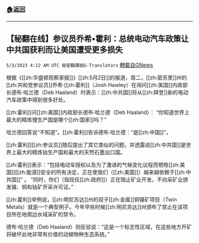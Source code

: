###  [:house:返回](README.md)
---


## 【秘翻在线】参议员乔希•霍利：总统电动汽车政策让中共国获利而让美国遭受更多损失
`5/3/2023 4:12 AM UTC 秘密翻譯組G-Translators` [轉載自GNews](https://gnews.org/articles/1270799)

根据《[[zh:华盛顿观察家报]]》[[zh:5月2日]]的报道，周二，[[zh:密苏里]]州的[[zh:共和党参议员]]乔希·[[zh:霍利]]（Josh Hawley）在询问[[zh:美国]]内政部长德布·哈兰德（Deb Haaland）时表示：[[zh:中共国]]将从[[zh:拜登]]新的电动汽车政策中得到很多好处。

[[zh:霍利]]问[[zh:美国]]内政部长德布·哈兰德（Deb Haaland）： “你知道世界上最大的精炼锂生产国是哪个[[zh:国家]]吗？”

哈兰德回答说“不知道”。[[zh:霍利]]告诉德布‧哈兰德：“是[[zh:中国]]”。

[[zh:霍利]][[zh:参议员]]随后提出了其它类似的问题，并透露说[[zh:中共国]]是世界上最大的精炼钴生产国和最大的天然石墨出口国。

[[zh:霍利]]表示：“包括电动车授权以及为了激进的气候变化议程而牺牲[[zh:美国]][[zh:能源]]安全的所有决定，正在使我们（[[zh:美国]]）越来越依赖于[[zh:中共国]]” 。 “同时，你们（指现任[[zh:政府]]）正在阻止矿业开发，不向采矿业颁发镍、铜和钴矿开采许可证。”

[[zh:霍利]]举例说，[[zh:明尼苏达]]州的双子[[zh:金属]]铜镍矿项目（Twin Metals）就是一个典型例子。今年早些时候[[zh:明尼苏达]]州颁布了禁止在该项目所在地周边水域采矿的禁令。

德布‧哈兰德（Deb Haaland）则反驳说：“这是一个标志性区域，在这些地方开矿将破坏此地非常有价值的动植物种生态系统。”

